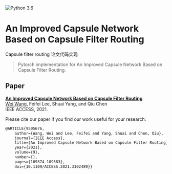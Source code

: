 ![Python 3.6](https://img.shields.io/badge/python-3.6-green.svg)  


# An Improved Capsule Network Based on Capsule Filter Routing
Capsule filter routing 论文代码实现

> Pytorch implementation for An Improved Capsule Network Based on Capsule Filter Routing.


 ## Paper
 [**An Improved Capsule Network Based on Capsule Filter Routing**](10.1109/ACCESS.2021.3102489)<br>
 [Wei Wang](https://github.com/oneway-phil), Feifei Lee, Shuai Yang, and Qiu Chen<br>
IEEE ACCESS, 2021. 

Please cite our paper if you find our work useful for your research:

```tex
@ARTICLE{9505676,  
    author={Wang, Wei and Lee, Feifei and Yang, Shuai and Chen, Qiu},  
    journal={IEEE Access},   
    title={An Improved Capsule Network Based on Capsule Filter Routing},   
    year={2021},  
    volume={9},  
    number={},  
    pages={109374-109383},  
    doi={10.1109/ACCESS.2021.3102489}}
```








